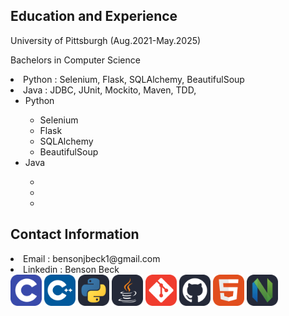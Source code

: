 

<h2>Education and Experience</h2>
  <p>University of Pittsburgh (Aug.2021-May.2025)</p>
  <p>Bachelors in Computer Science</p>
  <li>Python : Selenium, Flask, SQLAlchemy, BeautifulSoup</li>
  <li>Java : JDBC, JUnit, Mockito, Maven, TDD, 
<ul>
    <li>Python</li>
    <ul>
        <li>Selenium</li>
        <li>Flask</li>
        <li>SQLAlchemy</li>
        <li>BeautifulSoup</li>
    </ul>
    <li>Java</li>
    <ul>
      <li></li>
            <li></li>
            <li></li>
    </ul>  
</ul>
    
<h2>Contact Information</h2>
  <li>Email : bensonjbeck1@gmail.com</li>
  <li>Linkedin : Benson Beck</li>
  
<div>
  <img width="50" src="https://github.com/BensonJBeck/BensonJBeck/blob/main/images/C.svg">
  <img width="50" src="https://github.com/BensonJBeck/BensonJBeck/blob/main/images/CPP.svg">
  <img width="50" src="https://github.com/BensonJBeck/BensonJBeck/blob/main/images/Python-Dark.svg">
  <img width="50" src="https://github.com/BensonJBeck/BensonJBeck/blob/main/images/Java-Dark.svg">
  <img width="50" src="https://github.com/BensonJBeck/BensonJBeck/blob/main/images/Git.svg">
  <img width="50" src="https://github.com/BensonJBeck/BensonJBeck/blob/main/images/Github-Dark.svg">
  <img width="50" src="https://github.com/BensonJBeck/BensonJBeck/blob/main/images/HTML.svg">
  <img width="50" src="https://github.com/BensonJBeck/BensonJBeck/blob/main/images/NeoVim-Dark.svg">
</div>
